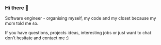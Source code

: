 ### Hi there 👋

Software engineer - organising myself, my code and my closet because my mom told me so.

If you have questions, projects ideas, interesting jobs or just want to chat don't hesitate and contact me :)
<!--
**Enrikerf/enrikerf** is a ✨ _special_ ✨ repository because its `README.md` (this file) appears on your GitHub profile.

Here are some ideas to get you started:

- 🔭 I’m currently working on ...
- 🌱 I’m currently learning ...
- 👯 I’m looking to collaborate on ...
- 🤔 I’m looking for help with ...
- 💬 Ask me about ...
- 📫 How to reach me: ...
- 😄 Pronouns: ...
- ⚡ Fun fact: ...
-->
